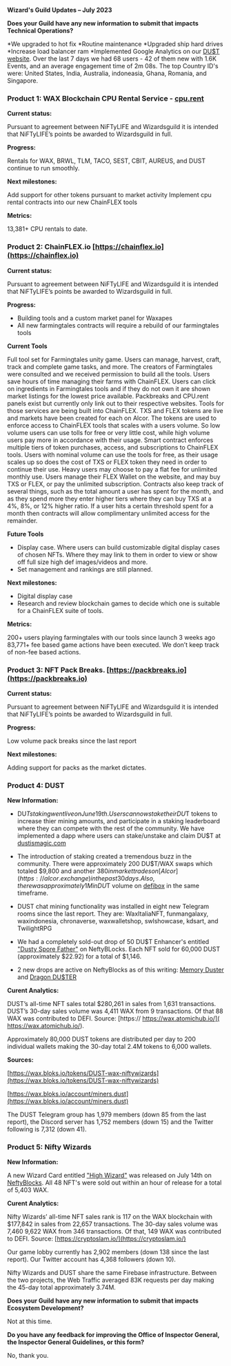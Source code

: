 **Wizard's Guild Updates – July 2023**

**Does your Guild have any new information to submit that impacts Technical Operations?**

*We upgraded to hot fix
*Routine maintenance
*Upgraded ship hard drives
*Increase load balancer ram
*Implemented Google Analytics on our [DU$T website](https://dustismagic.com). Over the last 7 days we had 68 users - 42 of them new with 1.6K Events, and an average engagement time of 2m 08s. The top Country ID's were: United States, India, Australia, indoneasia, Ghana, Romania, and Singapore.

### **Product 1: WAX Blockchain CPU Rental Service - [cpu.rent](https://cpu.rent/)**

**Current status:**

Pursuant to agreement between NiFTyLIFE and Wizardsguild it is intended that NiFTyLIFE’s points be awarded to Wizardsguild in full.

**Progress:**

Rentals for WAX, BRWL, TLM, TACO, SEST, CBIT, AUREUS, and DUST continue to run smoothly.

**Next milestones:**

Add support for other tokens pursuant to market activity
Implement cpu rental contracts into our new ChainFLEX tools

**Metrics:**

13,381+ CPU rentals to date.

### **Product 2: ChainFLEX.io [https://chainflex.io](https://chainflex.io)**

**Current status:**

Pursuant to agreement between NiFTyLIFE and Wizardsguild it is intended that NiFTyLIFE’s points be awarded to Wizardsguild in full.

**Progress:**

- Building tools and a custom market panel for Waxapes
- All new farmingtales contracts will require a rebuild of our farmingtales tools

**Current Tools**

Full tool set for Farmingtales unity game. Users can manage, harvest, craft, track and complete game tasks, and more. The creators of Farmingtales were consulted and we received permission to build all the tools. Users save hours of time managing their farms with ChainFLEX.
Users can click on ingredients in Farmingtales tools and if they do not own it are shown market listings for the lowest price available.
Packbreaks and CPU.rent panels exist but currently only link out to their respective websites. Tools for those services are being built into ChainFLEX.
TXS and FLEX tokens are live and markets have been created for each on Alcor. The tokens are used to enforce access to ChainFLEX tools that scales with a users volume. So low volume users can use tolls for free or very little cost, while high volume users pay more in accordance with their usage.
Smart contract enforces multiple tiers of token purchases, access, and subscriptions to ChainFLEX tools. Users with nominal volume can use the tools for free, as their usage scales up so does the cost of TXS or FLEX token they need in order to continue their use. Heavy users may choose to pay a flat fee for unlimited monthly use. Users manage their FLEX Wallet on the website, and may buy TXS or FLEX, or pay the unlimited subscription. Contracts also keep track of several things, such as the total amount a user has spent for the month, and as they spend more they enter higher tiers where they can buy TXS at a 4%, 8%, or 12% higher ratio. If a user hits a certain threshold spent for a month then contracts will allow complimentary unlimited access for the remainder.

**Future Tools**

- Display case. Where users can build customizable digital display cases of chosen NFTs. Where they may link to them in order to view or show off full size high def images/videos and more.
- Set management and rankings are still planned.

**Next milestones:**

- Digital display case
- Research and review blockchain games to decide which one is suitable for a ChainFLEX suite of tools.

**Metrics:**

200+ users playing farmingtales with our tools since launch 3 weeks ago
83,771+ fee based game actions have been executed. We don’t keep track of non-fee based actions.
 
### **Product 3: NFT Pack Breaks. [https://packbreaks.io](https://packbreaks.io)**

**Current status:** 

Pursuant to agreement between NiFTyLIFE and Wizardsguild it is intended that NiFTyLIFE’s points be awarded to Wizardsguild in full.

**Progress:**

Low volume pack breaks since the last report

**Next milestones:**

Adding support for packs as the market dictates.

### **Product 4: DUST**

**New Information:**

- DU$T staking went live on June 19th. Users can now stake their DU$T tokens to increase thier mining amounts, and participate in a staking leaderboard where they can compete with the rest of the community. We have implemented a dapp where users can stake/unstake and claim DU$T at [dustismagic.com](https://dustismagic.com)

- The introduction of staking created a tremendous buzz in the community. There were approximately 200 DU$T/WAX swaps which totaled $9,800 and another $380 in market trades on [Alcor](https://alcor.exchange) in the past 30 days. Also, there was approximately 1M in DU$T volume on [defibox](https://defibox.io) in the same timeframe.
  
- DUST chat mining functionality was installed in eight new Telegram rooms since the last report. They are: WaxItaliaNFT, funmangalaxy, waxindonesia, chronaverse, waxwalletshop, swlshowcase, kdsart, and TwilightRPG
  
- We had a completely sold-out drop of 50 DU$T Enhancer's entitled ["Dusty Spore Father"](https://neftyblocks.com/collection/dust/drops/185096) on NeftyBLocks. Each NFT sold for 60,000 DUST (approximately $22.92) for a total of $1,146.

- 2 new drops are active on NeftyBlocks as of this writing: [Memory Duster](https://neftyblocks.com/collection/dust/drops/151870) and [Dragon DU$TER](https://neftyblocks.com/collection/dust/drops/184877)

**Curent Analytics:**

DUST’s all-time NFT sales total $280,261 in sales from 1,631 transactions. DUST’s 30-day sales volume was 4,411 WAX from 9 transactions. Of that 88 WAX was contributed to DEFI. Source: [https:// https://wax.atomichub.io/]( https://wax.atomichub.io/).

Approximately 80,000 DUST tokens are distributed per day to 200 individual wallets making the 30-day total 2.4M tokens to 6,000 wallets.

**Sources:**

[https://wax.bloks.io/tokens/DUST-wax-niftywizards](https://wax.bloks.io/tokens/DUST-wax-niftywizards)

[https://wax.bloks.io/account/miners.dust](https://wax.bloks.io/account/miners.dust)

The DUST Telegram group has 1,979 members (down 85 from the last report), the Discord server has 1,752 members (down 15) and the Twitter following is 7,312 (down 41).  
  
### **Product 5: Nifty Wizards**

**New Information:**

A new Wizard Card entitled ["High Wizard"](https://wax.atomichub.io/explorer/template/wax-mainnet/niftywizards/679311) was released on July 14th on [NeftyBlocks](https://neftyblocks.com/collection/niftywizards/drops/187758). All 48 NFT's were sold out within an hour of release for a total of 5,403 WAX.

**Curent Analytics:** 

Nifty Wizards’ all-time NFT sales rank is 117 on the WAX blockchain with $177,842 in sales from 22,657 transactions. The 30-day sales volume was 7,460 9,622 WAX from 346 transactions. Of that, 149 WAX was contributed to DEFI. Source: [https://cryptoslam.io/](https://cryptoslam.io/)

Our game lobby currently has 2,902 members (down 138 since the last report). Our Twitter account has 4,368 followers (down 10).

Nifty Wizards and DUST share the same Firebase infrastructure. Between the two projects, the Web Traffic averaged 83K requests per day making the 45-day total approximately 3.74M.

**Does your Guild have any new information to submit that impacts Ecosystem Development?**

Not at this time.

**Do you have any feedback for improving the Office of Inspector General, the Inspector General Guidelines, or this form?**

No, thank you.
